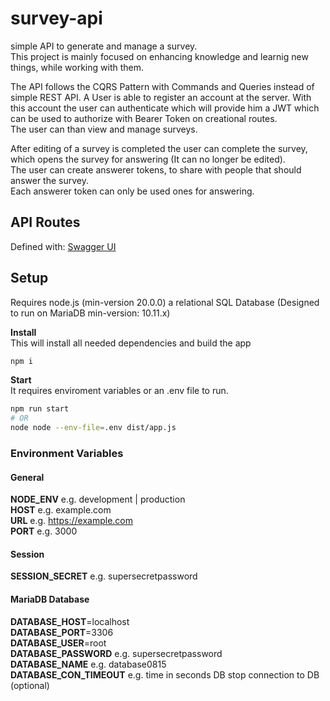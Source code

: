 # survey-api
simple API to generate and manage a survey.  
This project is mainly focused on enhancing knowledge and learnig new things, while working with them.  

The API follows the CQRS Pattern with Commands and Queries instead of simple REST API.
A User is able to register an account at the server.
With this account the user can authenticate which will provide him a JWT which can be used to authorize with Bearer Token on creational routes.  
The user can than view and manage surveys.  

After editing of a survey is completed the user can complete the survey, which opens the survey for answering (It can no longer be edited).  
The user can create answerer tokens, to share with people that should answer the survey.  
Each answerer token can only be used ones for answering.

## API Routes
Defined with: [Swagger UI](https://sheepcreativesoftware.github.io/swagger-survey-api/)

## Setup
Requires node.js (min-version 20.0.0) a relational SQL Database (Designed to run on MariaDB min-version: 10.11.x)

**Install**  
This will install all needed dependencies and build the app
```bash
npm i
```

**Start**  
It requires enviroment variables or an .env file to run.
```bash
npm run start
# OR
node node --env-file=.env dist/app.js
```

### Environment Variables

#### General
**NODE_ENV** e.g. development | production  
**HOST** e.g. example.com  
**URL** e.g. https://example.com  
**PORT** e.g. 3000  

#### Session
**SESSION_SECRET** e.g. supersecretpassword  

#### MariaDB Database
**DATABASE_HOST**=localhost  
**DATABASE_PORT**=3306  
**DATABASE_USER**=root  
**DATABASE_PASSWORD** e.g. supersecretpassword  
**DATABASE_NAME** e.g. database0815  
**DATABASE_CON_TIMEOUT** e.g. time in seconds DB stop connection to DB (optional)

